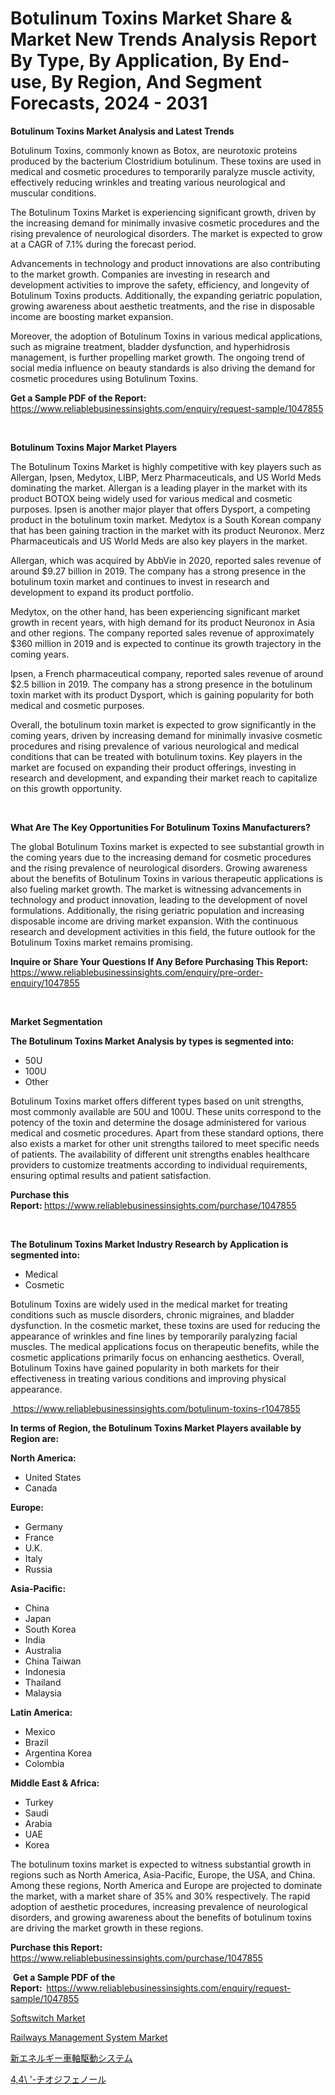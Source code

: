 <p><h1>Botulinum Toxins Market Share & Market New Trends Analysis Report By Type, By Application, By End-use, By Region, And Segment Forecasts, 2024 - 2031</h1></p><p><strong>Botulinum Toxins Market Analysis and Latest Trends</strong></p>
<p><p>Botulinum Toxins, commonly known as Botox, are neurotoxic proteins produced by the bacterium Clostridium botulinum. These toxins are used in medical and cosmetic procedures to temporarily paralyze muscle activity, effectively reducing wrinkles and treating various neurological and muscular conditions.</p><p>The Botulinum Toxins Market is experiencing significant growth, driven by the increasing demand for minimally invasive cosmetic procedures and the rising prevalence of neurological disorders. The market is expected to grow at a CAGR of 7.1% during the forecast period.</p><p>Advancements in technology and product innovations are also contributing to the market growth. Companies are investing in research and development activities to improve the safety, efficiency, and longevity of Botulinum Toxins products. Additionally, the expanding geriatric population, growing awareness about aesthetic treatments, and the rise in disposable income are boosting market expansion.</p><p>Moreover, the adoption of Botulinum Toxins in various medical applications, such as migraine treatment, bladder dysfunction, and hyperhidrosis management, is further propelling market growth. The ongoing trend of social media influence on beauty standards is also driving the demand for cosmetic procedures using Botulinum Toxins.</p></p>
<p><strong>Get a Sample PDF of the Report:&nbsp;</strong> <a href="https://www.reliablebusinessinsights.com/enquiry/request-sample/1047855">https://www.reliablebusinessinsights.com/enquiry/request-sample/1047855</a></p>
<p>&nbsp;</p>
<p><strong>Botulinum Toxins Major Market Players</strong></p>
<p><p>The Botulinum Toxins Market is highly competitive with key players such as Allergan, Ipsen, Medytox, LIBP, Merz Pharmaceuticals, and US World Meds dominating the market. Allergan is a leading player in the market with its product BOTOX being widely used for various medical and cosmetic purposes. Ipsen is another major player that offers Dysport, a competing product in the botulinum toxin market. Medytox is a South Korean company that has been gaining traction in the market with its product Neuronox. Merz Pharmaceuticals and US World Meds are also key players in the market.</p><p>Allergan, which was acquired by AbbVie in 2020, reported sales revenue of around $9.27 billion in 2019. The company has a strong presence in the botulinum toxin market and continues to invest in research and development to expand its product portfolio.</p><p>Medytox, on the other hand, has been experiencing significant market growth in recent years, with high demand for its product Neuronox in Asia and other regions. The company reported sales revenue of approximately $360 million in 2019 and is expected to continue its growth trajectory in the coming years.</p><p>Ipsen, a French pharmaceutical company, reported sales revenue of around $2.5 billion in 2019. The company has a strong presence in the botulinum toxin market with its product Dysport, which is gaining popularity for both medical and cosmetic purposes.</p><p>Overall, the botulinum toxin market is expected to grow significantly in the coming years, driven by increasing demand for minimally invasive cosmetic procedures and rising prevalence of various neurological and medical conditions that can be treated with botulinum toxins. Key players in the market are focused on expanding their product offerings, investing in research and development, and expanding their market reach to capitalize on this growth opportunity.</p></p>
<p>&nbsp;</p>
<p><strong>What Are The Key Opportunities For Botulinum Toxins Manufacturers?</strong></p>
<p><p>The global Botulinum Toxins market is expected to see substantial growth in the coming years due to the increasing demand for cosmetic procedures and the rising prevalence of neurological disorders. Growing awareness about the benefits of Botulinum Toxins in various therapeutic applications is also fueling market growth. The market is witnessing advancements in technology and product innovation, leading to the development of novel formulations. Additionally, the rising geriatric population and increasing disposable income are driving market expansion. With the continuous research and development activities in this field, the future outlook for the Botulinum Toxins market remains promising.</p></p>
<p><strong>Inquire or Share Your Questions If Any Before Purchasing This Report:</strong> <a href="https://www.reliablebusinessinsights.com/enquiry/pre-order-enquiry/1047855">https://www.reliablebusinessinsights.com/enquiry/pre-order-enquiry/1047855</a></p>
<p>&nbsp;</p>
<p><strong>Market Segmentation</strong></p>
<p><strong>The Botulinum Toxins Market Analysis by types is segmented into:</strong></p>
<p><ul><li>50U</li><li>100U</li><li>Other</li></ul></p>
<p><p>Botulinum Toxins market offers different types based on unit strengths, most commonly available are 50U and 100U. These units correspond to the potency of the toxin and determine the dosage administered for various medical and cosmetic procedures. Apart from these standard options, there also exists a market for other unit strengths tailored to meet specific needs of patients. The availability of different unit strengths enables healthcare providers to customize treatments according to individual requirements, ensuring optimal results and patient satisfaction.</p></p>
<p><strong>Purchase this Report:&nbsp;</strong><a href="https://www.reliablebusinessinsights.com/purchase/1047855">https://www.reliablebusinessinsights.com/purchase/1047855</a></p>
<p>&nbsp;</p>
<p><strong>The Botulinum Toxins Market Industry Research by Application is segmented into:</strong></p>
<p><ul><li>Medical</li><li>Cosmetic</li></ul></p>
<p><p>Botulinum Toxins are widely used in the medical market for treating conditions such as muscle disorders, chronic migraines, and bladder dysfunction. In the cosmetic market, these toxins are used for reducing the appearance of wrinkles and fine lines by temporarily paralyzing facial muscles. The medical applications focus on therapeutic benefits, while the cosmetic applications primarily focus on enhancing aesthetics. Overall, Botulinum Toxins have gained popularity in both markets for their effectiveness in treating various conditions and improving physical appearance.</p></p>
<p><a href="https://www.reliablebusinessinsights.com/botulinum-toxins-r1047855">&nbsp;https://www.reliablebusinessinsights.com/botulinum-toxins-r1047855</a></p>
<p><strong>In terms of Region, the Botulinum Toxins Market Players available by Region are:</strong></p>
<p>
    <p> <strong> North America: </strong>
        <ul>
            <li>United States</li>
            <li>Canada</li>
        </ul>
        </p> 
    <p> <strong> Europe: </strong>
        <ul>
            <li>Germany</li>
            <li>France</li>
            <li>U.K.</li>
            <li>Italy</li>
            <li>Russia</li>
        </ul>
        </p> 
    <p> <strong> Asia-Pacific: </strong>
        <ul>
            <li>China</li>
            <li>Japan</li>
            <li>South Korea</li>
            <li>India</li>
            <li>Australia</li>
            <li>China Taiwan</li>
            <li>Indonesia</li>
            <li>Thailand</li>
            <li>Malaysia</li>
        </ul>
        </p> 
    <p> <strong> Latin America: </strong>
        <ul>
            <li>Mexico</li>
            <li>Brazil</li>
            <li>Argentina Korea</li>
            <li>Colombia</li>
        </ul>
        </p> 
    <p> <strong> Middle East & Africa: </strong>
        <ul>
            <li>Turkey</li>
            <li>Saudi</li>
            <li>Arabia</li>
            <li>UAE</li>
            <li>Korea</li>
        </ul>
    </p>
    </p>
<p><p>The botulinum toxins market is expected to witness substantial growth in regions such as North America, Asia-Pacific, Europe, the USA, and China. Among these regions, North America and Europe are projected to dominate the market, with a market share of 35% and 30% respectively. The rapid adoption of aesthetic procedures, increasing prevalence of neurological disorders, and growing awareness about the benefits of botulinum toxins are driving the market growth in these regions.</p></p>
<p><strong>Purchase this Report: </strong><a href="https://www.reliablebusinessinsights.com/purchase/1047855">https://www.reliablebusinessinsights.com/purchase/1047855</a></p>
<p>&nbsp;<strong>Get a Sample PDF of the Report:&nbsp;&nbsp;</strong><a href="https://www.reliablebusinessinsights.com/enquiry/request-sample/1047855">https://www.reliablebusinessinsights.com/enquiry/request-sample/1047855</a></p>
<p><strong></strong></p>
<p><p><a href="https://github.com/mdhefjumiah/Market-Research-Report-List-1/blob/main/softswitch-market.md">Softswitch Market</a></p><p><a href="https://github.com/wrwgzwbr35/Market-Research-Report-List-1/blob/main/railways-management-system-market.md">Railways Management System Market</a></p><p><a href="https://github.com/marbadji/Market-Research-Report-List-2/blob/main/3183156177822.md">新エネルギー車軸駆動システム</a></p><p><a href="https://github.com/ddwcuskozol07187/Market-Research-Report-List-3/blob/main/4197009177821.md">4,4\ '-チオジフェノール</a></p></p>
